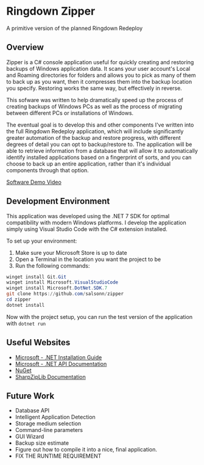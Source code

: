 # Ringdown Zipper
A primitive version of the planned Ringdown Redeploy
## Overview
Zipper is a C# console application useful for quickly creating and restoring backups of Windows application data. It scans your user account's Local and Roaming directories for folders and allows you to pick as many of them to back up as you want, then it compresses them into the backup location you specify. Restoring works the same way, but effectively in reverse.

This sofware was written to help dramatically speed up the process of creating backups of Windows PCs as well as the process of migrating between different PCs or installations of Windows.

The eventual goal is to develop this and other components I've written into the full Ringdown Redeploy application, which will include significantly greater automation of the backup and restore progress, with different degrees of detail you can opt to backup/restore to. The application will be able to retrieve information from a database that will allow it to automatically identify installed applications based on a fingerprint of sorts, and you can choose to back up an entire application, rather than it's individual components through that option.

[Software Demo Video](https://drive.google.com/file/d/1Mr_h9A0cEvwNAveHzmybfh9GoBbCBF9g/view)

## Development Environment

This application was developed using the .NET 7 SDK for optimal compatibility with modern Windows platforms. I develop the application simply using Visual Studio Code with the C# extension installed.

To set up your environment:
1. Make sure your Microsoft Store is up to date
2. Open a Terminal in the location you want the project to be
3. Run the following commands:
```powershell
winget install Git.Git
winget install Microsoft.VisualStudioCode
winget install Microsoft.DotNet.SDK.7
git clone https://github.com/salsonn/zipper
cd zipper
dotnet install
```
Now with the project setup, you can run the test version of the application with `dotnet run`

## Useful Websites
- [Microsoft - .NET Installation Guide](https://learn.microsoft.com/en-us/dotnet/core/install/windows)
- [Microsoft - .NET API Documentation](https://learn.microsoft.com/en-us/dotnet/api)
- [NuGet](https://www.nuget.org/)
- [SharpZipLib Documentation](https://github.com/icsharpcode/SharpZipLib/wiki/)

## Future Work
- Database API
- Intelligent Application Detection
- Storage medium selection
- Command-line parameters
- GUI Wizard
- Backup size estimate
- Figure out how to compile it into a nice, final application.
- FIX THE RUNTIME REQUIREMENT